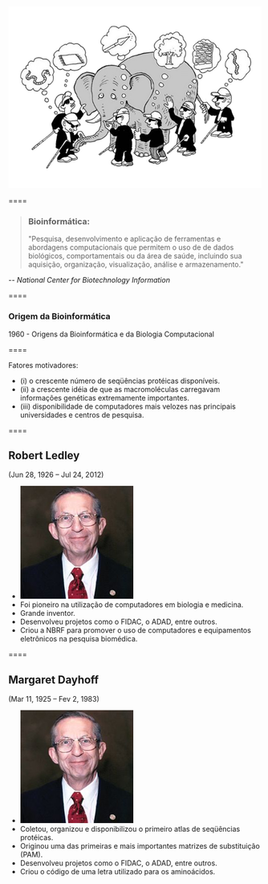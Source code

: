 <!-- .slide: data-background="img/motivation.jpg" -->

<img src="img/logos/elefante.png" style="background:none; border:none; box-shadow:none;">

====

> ### Bioinformática:
>
> "Pesquisa, desenvolvimento e aplicação de ferramentas e abordagens computacionais que permitem o uso de de dados biológicos, comportamentais ou da área de saúde, incluindo sua aquisição, organização, visualização, análise e armazenamento."

-- <cite>National Center for Biotechnology Information</cite>

====

<!-- .slide: data-background="img/motivation.jpg" -->

### Origem da Bioinformática

1960 - Origens da Bioinformática e da Biologia Computacional

====

<!-- .slide: data-background="img/motivation.jpg" -->

Fatores motivadores:

- (i) o crescente número de seqüências protéicas disponíveis.
- (ii) a crescente idéia de que as macromoléculas carregavam informações genéticas extremamente importantes.
- (iii) disponibilidade de computadores mais velozes nas principais universidades e centros de pesquisa. 

====
<!-- .slide: data-background="img/motivation.jpg" -->

<!-- .slide: class="author" -->

## Robert Ledley 
(Jun 28, 1926 – Jul 24, 2012)

- ![avatar][avatar] <!-- .element: class="pull-right" -->
- Foi pioneiro na utilização de computadores em 
    biologia e medicina.
- Grande inventor. 
- Desenvolveu projetos como o FIDAC, o ADAD, 
    entre outros.
- Criou a NBRF para promover o uso de 
    computadores e equipamentos eletrônicos 
    na pesquisa biomédica.
    
[avatar]: ../shared/img/Ledley.jpg

====
<!-- .slide: data-background="img/motivation.jpg" -->

<!-- .slide: class="author" -->

##  Margaret Dayhoff
(Mar 11, 1925 – Fev 2, 1983)

- ![avatar][avatar] <!-- .element: class="pull-right" -->
- Coletou, organizou e disponibilizou o primeiro atlas 
    de seqüências protéicas.
- Originou uma das primeiras e mais importantes matrizes
    de substituição (PAM).
- Desenvolveu projetos como o 
    FIDAC, o ADAD, entre outros.
- Criou o código de uma letra utilizado para os 
    aminoácidos.
    
[avatar]: ../shared/img/Dayhoff.jpeg
